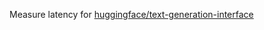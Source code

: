 Measure latency for [huggingface/text-generation-interface](https://github.com/huggingface/text-generation-inference)



